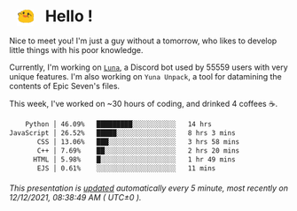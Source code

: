 <h1>   <img src="./spoink.gif" style="vertical-align:middle;" width="30px">   Hello ! </h1>

Nice to meet you! I'm just a guy without a tomorrow, who likes to develop little things with his poor knowledge.

Currently, I'm working on <a href='https://github.com/Asgarrrr/Luna'>`Luna`</a>, a Discord bot used by 55559 users with very unique features. I'm also working on `Yuna Unpack`, a tool for datamining the contents of Epic Seven's files.

This week, I've worked on ~30 hours of coding, and drinked 4 coffees ☕.

```
    Python │ 46.09%   █████████░░░░░░░░░░░   14 hrs
JavaScript │ 26.52%   █████░░░░░░░░░░░░░░░   8 hrs 3 mins
       CSS │ 13.06%   ███░░░░░░░░░░░░░░░░░   3 hrs 58 mins
       C++ │ 7.69%    ██░░░░░░░░░░░░░░░░░░   2 hrs 20 mins
      HTML │ 5.98%    █░░░░░░░░░░░░░░░░░░░   1 hr 49 mins
       EJS │ 0.61%    ░░░░░░░░░░░░░░░░░░░░   11 mins
```

###### This presentation is [updated](https://github.com/Asgarrrr) automatically every 5 minute, most recently on 12/12/2021, 08:38:49 AM ( UTC±0 ).